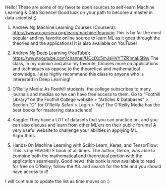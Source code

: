 Hello!
These are some of my favorite open sources to self-learn Machine Learning & Data Science!
Good luck on your path to become a master in data scientist ;)

1. Andrew Ng Machine Learning Courses (Coursera): https://www.coursera.org/learn/machine-learning
	This is by far the most popular and my favorite online source to learn ML as it goes through the theories and the applications! It is also available on YouTube!

2. Andrew Ng Deep Learning (YouTube): https://www.youtube.com/channel/UCcIXc5mJsHVYTZR1maL5l9w
   The class, in my opinion and also my favorite, focuses more on applications and techniques as oppose to the theoretical and mathematical knowledge. I also highly recommend this class to anyone who is interested in Deep Learning!

3. O'Reilly Media: As Foothill students, the college subscribes to many journals and medias so we can have
   free access to them. Go to "Foothill Library" on the Foothill College website > "Articles & Databases" > 
   Section "O" for O'Reilly Safari > Login > Yay! The O'Reilly Media has the best books for mastering data
   science!

4. Kaggle: They have a LOT of datasets that you can practice on, and you can also discuss and learn from other
   ML'ers on their public forums! A very useful website to challenge your abilities in applying ML Algorithms.

5. Hands-On Machine Learning with Scikit-Learn, Keras, and TensorFlow: This is my FAVORITE book of all times.
   The author, Geron, was able to combine both the mathematical and theoretical portion with the application
   seamlessly. Good news: this book is now available to read for free on O'Reilly; follow the #3. and search
   for the title and you should have access to it!

I will continue to update the list as time moves on :)
